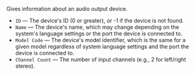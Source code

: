 Gives information about an audio output device.

   - `ID` — The device's ID (0 or greater), or -1 if the device is not found.
   - `Name` — The device's name, which may change depending on the system's language settings or the port the device is connected to.
   - `Model Code` — The device's model identifier, which is the same for a given model regardless of system language settings and the port the device is connected to.
   - `Channel Count` — The number of input channels (e.g., 2 for left/right stereo).
